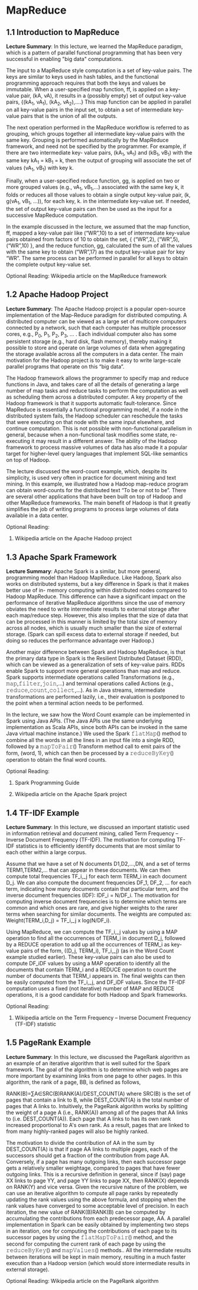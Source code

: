 # MapReduce
## 1.1 Introduction to MapReduce
**Lecture Summary**: In this lecture, we learned the MapReduce paradigm, which is a pattern of parallel functional programming that has been very successful in enabling "big data" computations.

The input to a MapReduce style computation is a set of key-value pairs. The keys are similar to keys used in hash tables, and the functional programming approach requires that both the keys and values be immutable. When a user-specified map function, ff, is applied on a key-value pair, (kA, vA), it results in a (possibly empty) set of output key-value pairs, {(kA<sub>1</sub>, vA<sub>1</sub>), (kA<sub>2</sub>, vA<sub>2</sub>),....} This map function can be applied in parallel on all key-value pairs in the input set, to obtain a set of intermediate key-value pairs that is the union of all the outputs.

The next operation performed in the MapReduce workflow is referred to as grouping, which groups together all intermediate key-value pairs with the same key. Grouping is performed automatically by the MapReduce framework, and need not be specified by the programmer. For example, if there are two intermediate key- value pairs, (kA<sub>1</sub>, vA<sub>1</sub>) and (kB<sub>1</sub>, vB<sub>1</sub>) with the same key kA<sub>1</sub> = kB<sub>1</sub> = k, then the output of grouping will associate the set of values (vA<sub>1</sub>, vB<sub>1</sub>) with key k.

Finally, when a user-specified reduce function, gg, is applied on two or more grouped values (e.g., vA<sub>1</sub>, vB<sub>1</sub>,...) associated with the same key k, it folds or reduces all those values to obtain a single output key-value pair, (k, g(vA<sub>1</sub>, vB<sub>1</sub>, ...)), for each key, k. in the intermediate key-value set. If needed, the set of output key-value pairs can then be used as the input for a successive MapReduce computation.

In the example discussed in the lecture, we assumed that the map function, ff, mapped a key-value pair like (“WR”,10) to a set of intermediate key-value pairs obtained from factors of 10 to obtain the set, { (“WR”,2), (“WR”,5), (“WR”,10) }, and the reduce function, gg, calculated the sum of all the values with the same key to obtain (“WR”,17) as the output key-value pair for key “WR”. The same process can be performed in parallel for all keys to obtain the complete output key-value set.

Optional Reading:
Wikipedia article on the MapReduce framework

## 1.2 Apache Hadoop Project
**Lecture Summary**: The Apache Hadoop project is a popular open-source implementation of the Map-Reduce paradigm for distributed computing. A distributed computer can be viewed as a large set of multicore computers connected by a network, such that each computer has multiple processor cores, e.g., P<sub>0</sub>, P<sub>1</sub>, P<sub>2</sub>, P<sub>3</sub>, ... . Each individual computer also has some persistent storage (e.g., hard disk, flash memory), thereby making it possible to store and operate on large volumes of data when aggregating the storage available across all the computers in a data center. The main motivation for the Hadoop project is to make it easy to write large-scale parallel programs that operate on this “big data”.

The Hadoop framework allows the programmer to specify map and reduce functions in Java, and takes care of all the details of generating a large number of map tasks and reduce tasks to perform the computation as well as scheduling them across a distributed computer. A key property of the Hadoop framework is that it supports automatic fault-tolerance. Since MapReduce is essentially a functional programming model, if a node in the distributed system fails, the Hadoop scheduler can reschedule the tasks that were executing on that node with the same input elsewhere, and continue computation. This is not possible with non-functional parallelism in general, because when a non-functional task modifies some state, re-executing it may result in a different answer. The ability of the Hadoop framework to process massive volumes of data has also made it a popular target for higher-level query languages that implement SQL-like semantics on top of Hadoop.

The lecture discussed the word-count example, which, despite its simplicity, is used very often in practice for document mining and text mining. In this example, we illustrated how a Hadoop map-reduce program can obtain word-counts for the distributed text “To be or not to be”. There are several other applications that have been built on top of Hadoop and other MapReduce frameworks. The main benefit of Hadoop is that it greatly simplifies the job of writing programs to process large volumes of data available in a data center.

Optional Reading:
1. Wikipedia article on the Apache Hadoop project

## 1.3 Apache Spark Framework
**Lecture Summary**: Apache Spark is a similar, but more general, programming model than Hadoop MapReduce. Like Hadoop, Spark also works on distributed systems, but a key difference in Spark is that it makes better use of in- memory computing within distributed nodes compared to Hadoop MapReduce. This difference can have a significant impact on the performance of iterative MapReduce algorithms since the use of memory obviates the need to write intermediate results to external storage after each map/reduce step. However, this also implies that the size of data that can be processed in this manner is limited by the total size of memory across all nodes, which is usually much smaller than the size of external storage. (Spark can spill excess data to external storage if needed, but doing so reduces the performance advantage over Hadoop.)

Another major difference between Spark and Hadoop MapReduce, is that the primary data type in Spark is the Resilient Distributed Dataset (RDD), which can be viewed as a generalization of sets of key-value pairs. RDDs enable Spark to support more general operations than map and reduce. Spark supports intermediate operations called Transformations (e.g., 𝚖𝚊𝚙,𝚏𝚒𝚕𝚝𝚎𝚛,𝚓𝚘𝚒𝚗,...) and terminal operations called Actions (e.g., 𝚛𝚎𝚍𝚞𝚌𝚎,𝚌𝚘𝚞𝚗𝚝,𝚌𝚘𝚕𝚕𝚎𝚌𝚝,...). As in Java streams, intermediate transformations are performed lazily, i.e., their evaluation is postponed to the point when a terminal action needs to be performed.

In the lecture, we saw how the Word Count example can be implemented in Spark using Java APIs. (The Java APIs use the same underlying implementation as Scala APIs, since both APIs can be invoked in the same Java virtual machine instance.) We used the Spark 𝚏𝚕𝚊𝚝𝙼𝚊𝚙() method to combine all the words in all the lines in an input file into a single RDD, followed by a 𝚖𝚊𝚙𝚃𝚘𝙿𝚊𝚒𝚛() Transform method call to emit pairs of the form, (word, 1), which can then be processed by a 𝚛𝚎𝚍𝚞𝚌𝚎𝙱𝚢𝙺𝚎𝚢() operation to obtain the final word counts.

Optional Reading:
1. Spark Programming Guide

2. Wikipedia article on the Apache Spark project

## 1.4 TF-IDF Example
**Lecture Summary**: In this lecture, we discussed an important statistic used in information retrieval and document mining, called Term Frequency – Inverse Document Frequency (TF-IDF). The motivation for computing TF-IDF statistics is to efficiently identify documents that are most similar to each other within a large corpus.

Assume that we have a set of N documents D1,D2,…,DN, and a set of terms TERM1,TERM2,… that can appear in these documents. We can then compute total frequencies TF_i,_j for each term TERM_i in each document D_j. We can also compute the document frequencies DF_1, DF_2, ... for each term, indicating how many documents contain that particular term, and the inverse document frequencies (IDF): IDF_i = N/DF_i. The motivation for computing inverse document frequencies is to determine which terms are common and which ones are rare, and give higher weights to the rarer terms when searching for similar documents. The weights are computed as: Weight(TERM_i,D_j) = TF_i,_j x log(N/DF_i).

Using MapReduce, we can compute the TF_i,_j values by using a MAP operation to find all the occurrences of TERM_i in document D_j, followed by a REDUCE operation to add up all the occurrences of TERM_i as key-value pairs of the form, ((D_j, TERM_i), TF_i,_j) (as in the Word Count example studied earlier). These key-value pairs can also be used to compute DF_iDF values by using a MAP operation to identify all the documents that contain TERM_i and a REDUCE operation to count the number of documents that TERM_i appears in. The final weights can then be easily computed from the TF_i,_j, and DF_iDF values. Since the TF-IDF computation uses a fixed (not iterative) number of MAP and REDUCE operations, it is a good candidate for both Hadoop and Spark frameworks.

Optional Reading:
1. Wikipedia article on the Term Frequency – Inverse Document Frequency (TF-IDF) statistic

## 1.5 PageRank Example
**Lecture Summary**: In this lecture, we discussed the PageRank algorithm as an example of an iterative algorithm that is well suited for the Spark framework. The goal of the algorithm is to determine which web pages are more important by examining links from one page to other pages. In this algorithm, the rank of a page, BB, is defined as follows,

RANK(B)=∑A∈SRC(B)RANK(A)/DEST_COUNT(A) where SRC(B) is the set of pages that contain a link to B, while DEST_COUNT(A) is the total number of pages that A links to. Intuitively, the PageRank algorithm works by splitting the weight of a page A (i.e., RANK(A)) among all of the pages that AA links to (i.e. DEST_COUNT(A)). Each page that A links to has its own rank increased proportional to A's own rank. As a result, pages that are linked to from many highly-ranked pages will also be highly ranked.

The motivation to divide the contribution of AA in the sum by DEST_COUNT(A) is that if page AA links to multiple pages, each of the successors should get a fraction of the contribution from page AA. Conversely, if a page has many outgoing links, then each successor page gets a relatively smaller weightage, compared to pages that have fewer outgoing links. This is a recursive definition in general, since if (say) page XX links to page YY, and page YY links to page XX, then RANK(X) depends on RANK(Y) and vice versa. Given the recursive nature of the problem, we can use an iterative algorithm to compute all page ranks by repeatedly updating the rank values using the above formula, and stopping when the rank values have converged to some acceptable level of precision. In each iteration, the new value of RANK(B)RANK(B) can be computed by accumulating the contributions from each predecessor page, AA. A parallel implementation in Spark can be easily obtained by implementing two steps in an iteration, one for computing the contributions of each page to its successor pages by using the 𝚏𝚕𝚊𝚝𝙼𝚊𝚙𝚃𝚘𝙿𝚊𝚒𝚛() method, and the second for computing the current rank of each page by using the 𝚛𝚎𝚍𝚞𝚌𝚎𝙱𝚢𝙺𝚎𝚢() and 𝚖𝚊𝚙𝚅𝚊𝚕𝚞𝚎𝚜() methods.. All the intermediate results between iterations will be kept in main memory, resulting in a much faster execution than a Hadoop version (which would store intermediate results in external storage).

Optional Reading:
Wikipedia article on the PageRank algorithm


